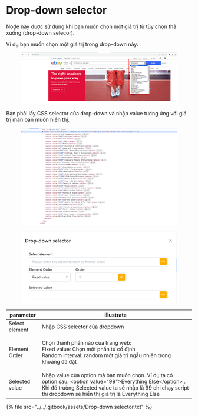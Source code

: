 # Drop-down selector

Node này được sử dụng khi bạn muốn chọn một giá trị từ tùy chọn thả xuống (drop-down selecor).

Ví dụ bạn muốn chọn một giá trị trong drop-down này:

<figure><img src="../../.gitbook/assets/image.png" alt=""><figcaption></figcaption></figure>

Bạn phải lấy CSS selector của drop-down và nhập value tương ứng với giá trị màn bạn muốn hiển thị.

<figure><img src="../../.gitbook/assets/image (1).png" alt=""><figcaption></figcaption></figure>

<figure><img src="../../.gitbook/assets/Drop-down selector.png" alt=""><figcaption></figcaption></figure>

| parameter      | illustrate                                                                                                                                                                                                                         |
| -------------- | ---------------------------------------------------------------------------------------------------------------------------------------------------------------------------------------------------------------------------------- |
| Select element | Nhập CSS selector của dropdown                                                                                                                                                                                                     |
| Element Order  | <p>Chọn thành phần nào của trang web:<br>Fixed value: Chọn một phần tử cố định<br>Random interval: random một giá trị ngẫu nhiên trong khoảng đã đặt</p>                                                                           |
| Selected value | Nhập value của option mà bạn muốn chọn. Ví dụ ta có option sau: \<option value="99">Everything Else\</option>  . Khi đó trường Selected value ta sẽ nhập là 99 chi chạy script thì dropdown sẽ hiển thị giá trị là Everything Else |

{% file src="../../.gitbook/assets/Drop-down selector.txt" %}
